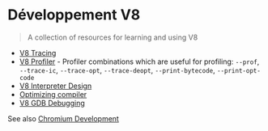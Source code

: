 # Développement V8

> A collection of resources for learning and using V8

* [V8 Tracing](https://github.com/v8/v8/wiki/Tracing-V8)
* [V8 Profiler](https://github.com/v8/v8/wiki/V8-Profiler) - Profiler combinations which are useful for profiling: `--prof`, `--trace-ic`, `--trace-opt`, `--trace-deopt`, `--print-bytecode`, `--print-opt-code`
* [V8 Interpreter Design](https://docs.google.com/document/d/11T2CRex9hXxoJwbYqVQ32yIPMh0uouUZLdyrtmMoL44/edit?ts=56f27d9d#heading=h.6jz9dj3bnr8t)
* [Optimizing compiler](https://github.com/v8/v8/wiki/TurboFan)
* [V8 GDB Debugging](https://github.com/v8/v8/wiki/GDB-JIT-Interface)

See also [Chromium Development](chromium-development.md)